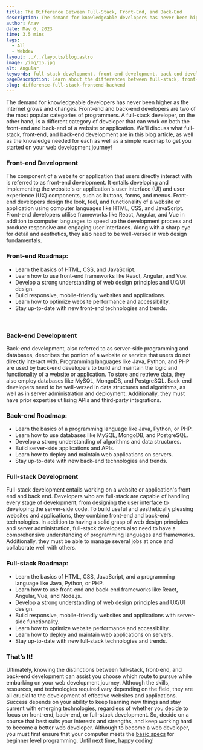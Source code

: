 ```yaml
---
title: The Difference Between Full-Stack, Front-End, and Back-End
description: The demand for knowledgeable developers has never been higher as the internet grows and changes. Front-end and back-end developers...
author: Anav
date: May 6, 2023
time: 3.5 mins
tags:
  - All
  - Webdev
layout: ../../layouts/blog.astro
image: /img/15.jpg
alt: Angular
keywords: full-stack development, front-end development, back-end development, web development journey, programming languages, web design principles, server administration, user interface, user experience, web technologies, emerging technologies, server-side programming, databases, algorithms, data structures, APIs, third-party integrations, frameworks.
pageDescription: Learn about the differences between full-stack, front-end, and back-end development and their respective roadmaps. Discover the skills and technologies.
slug: difference-full-stack-frontend-backend
---
```

The demand for knowledgeable developers has never been higher as the internet grows and changes. Front-end and back-end developers are two of the most popular categories of programmers. A full-stack developer, on the other hand, is a different category of developer that can work on both the front-end and back-end of a website or application. We'll discuss what full-stack, front-end, and back-end development are in this blog article, as well as the knowledge needed for each as well as a simple roadmap to get you started on your web development journey! 



### Front-end Development

The component of a website or application that users directly interact with is referred to as front-end development. It entails developing and implementing the website's or application's user interface (UI) and user experience (UX) components, such as buttons, forms, and menus. Front-end developers design the look, feel, and functionality of a website or application using computer languages like HTML, CSS, and JavaScript. Front-end developers utilise frameworks like React, Angular, and Vue in addition to computer languages to speed up the development process and produce responsive and engaging user interfaces. Along with a sharp eye for detail and aesthetics, they also need to be well-versed in web design fundamentals.



### Front-end Roadmap:

* Learn the basics of HTML, CSS, and JavaScript.
* Learn how to use front-end frameworks like React, Angular, and Vue.
* Develop a strong understanding of web design principles and UX/UI design.
* Build responsive, mobile-friendly websites and applications.
* Learn how to optimize website performance and accessibility.
* Stay up-to-date with new front-end technologies and trends.

 

### Back-end Development	

Back-end development, also referred to as server-side programming and databases, describes the portion of a website or service that users do not directly interact with. Programming languages like Java, Python, and PHP are used by back-end developers to build and maintain the logic and functionality of a website or application. To store and retrieve data, they also employ databases like MySQL, MongoDB, and PostgreSQL. Back-end developers need to be well-versed in data structures and algorithms, as well as in server administration and deployment. Additionally, they must have prior expertise utilising APIs and third-party integrations.

### Back-end Roadmap:

* Learn the basics of a programming language like Java, Python, or PHP.
* Learn how to use databases like MySQL, MongoDB, and PostgreSQL.
* Develop a strong understanding of algorithms and data structures.
* Build server-side applications and APIs.
* Learn how to deploy and maintain web applications on servers.
* Stay up-to-date with new back-end technologies and trends.



### Full-stack Development	

Full-stack development entails working on a website or application's front end and back end. Developers who are full-stack are capable of handling every stage of development, from designing the user interface to developing the server-side code. To build useful and aesthetically pleasing websites and applications, they combine front-end and back-end technologies. In addition to having a solid grasp of web design principles and server administration, full-stack developers also need to have a comprehensive understanding of programming languages and frameworks. Additionally, they must be able to manage several jobs at once and collaborate well with others.

### Full-stack Roadmap:

* Learn the basics of HTML, CSS, JavaScript, and a programming language like Java, Python, or PHP.
* Learn how to use front-end and back-end frameworks like React, Angular, Vue, and Node.js.
* Develop a strong understanding of web design principles and UX/UI design.
* Build responsive, mobile-friendly websites and applications with server-side functionality.
* Learn how to optimize website performance and accessibility.
* Learn how to deploy and maintain web applications on servers.
* Stay up-to-date with new full-stack technologies and trends.



### That’s It!

Ultimately, knowing the distinctions between full-stack, front-end, and back-end development can assist you choose which route to pursue while embarking on your web development journey. Although the skills, resources, and technologies required vary depending on the field, they are all crucial to the development of effective websites and applications. Success depends on your ability to keep learning new things and stay current with emerging technologies, regardless of whether you decide to focus on front-end, back-end, or full-stack development. So, decide on a course that best suits your interests and strengths, and keep working hard to become a better web developer. Although to become a web developer, you must first ensure that your computer meets the  [basic specs](https://codeology.net/blogholder/basic-computer-specs-for-beginner-level-programming-2023/) for beginner level programming. Until next time, happy coding!
